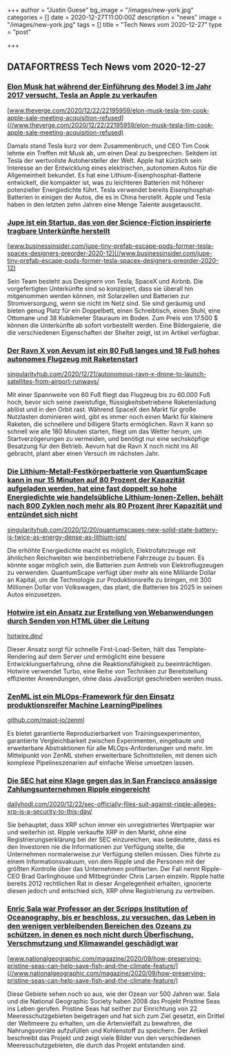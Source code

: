 +++
author = "Justin Guese"
bg_image = "/images/new-york.jpg"
categories = []
date = 2020-12-27T11:00:00Z
description = "news"
image = "/images/new-york.jpg"
tags = []
title = "Tech News vom 2020-12-27"
type = "post"

+++

        
## DATAFORTRESS Tech News vom 2020-12-27





### [Elon Musk hat während der Einführung des Model 3 im Jahr 2017 versucht, Tesla an Apple zu verkaufen](//www.theverge.com/2020/12/22/22195959/elon-musk-tesla-tim-cook-apple-sale-meeting-acquisition-refused)


[www.theverge.com/2020/12/22/22195959/elon-musk-tesla-tim-cook-apple-sale-meeting-acquisition-refused](//www.theverge.com/2020/12/22/22195959/elon-musk-tesla-tim-cook-apple-sale-meeting-acquisition-refused)


Damals stand Tesla kurz vor dem Zusammenbruch, und CEO Tim Cook lehnte ein Treffen mit Musk ab, um einen Deal zu besprechen. Seitdem ist Tesla der wertvollste Autohersteller der Welt. Apple hat kürzlich sein Interesse an der Entwicklung eines elektrischen, autonomen Autos für die Allgemeinheit bekundet. Es hat eine Lithium-Eisenphosphat-Batterie entwickelt, die kompakter ist, was zu leichteren Batterien mit höherer potenzieller Energiedichte führt. Tesla verwendet bereits Eisenphosphat-Batterien in einigen der Autos, die es in China herstellt. Apple und Tesla haben in den letzten zehn Jahren eine Menge Talente ausgetauscht.


### [Jupe ist ein Startup, das von der Science-Fiction inspirierte tragbare Unterkünfte herstellt](//www.businessinsider.com/jupe-tiny-prefab-escape-pods-former-tesla-spacex-designers-preorder-2020-12)


[www.businessinsider.com/jupe-tiny-prefab-escape-pods-former-tesla-spacex-designers-preorder-2020-12](//www.businessinsider.com/jupe-tiny-prefab-escape-pods-former-tesla-spacex-designers-preorder-2020-12)


Sein Team besteht aus Designern von Tesla, SpaceX und Airbnb. Die vorgefertigten Unterkünfte sind so konzipiert, dass sie überall hin mitgenommen werden können, mit Solarzellen und Batterien zur Stromversorgung, wenn sie nicht im Netz sind. Sie sind geräumig und bieten genug Platz für ein Doppelbett, einen Schreibtisch, einen Stuhl, eine Ottomane und 38 Kubikmeter Stauraum im Boden. Zum Preis von 17.500 $ können die Unterkünfte ab sofort vorbestellt werden. Eine Bildergalerie, die die verschiedenen Eigenschaften der Shelter zeigt, ist im Artikel verfügbar.


### [Der Ravn X von Aevum ist ein 80 Fuß langes und 18 Fuß hohes autonomes Flugzeug mit Raketenstart](//singularityhub.com/2020/12/21/autonomous-ravn-x-drone-to-launch-satellites-from-airport-runways/)


[singularityhub.com/2020/12/21/autonomous-ravn-x-drone-to-launch-satellites-from-airport-runways/](//singularityhub.com/2020/12/21/autonomous-ravn-x-drone-to-launch-satellites-from-airport-runways/)


Mit einer Spannweite von 60 Fuß fliegt das Flugzeug bis zu 60.000 Fuß hoch, bevor sich seine zweistufige, flüssigkeitsbetriebene Raketenladung ablöst und in den Orbit rast. Während SpaceX den Markt für große Nutzlasten dominieren wird, gibt es immer noch einen Markt für kleinere Raketen, die schnellere und billigere Starts ermöglichen. Ravn X kann so schnell wie alle 180 Minuten starten, fliegt um das Wetter herum, um Startverzögerungen zu vermeiden, und benötigt nur eine sechsköpfige Besatzung für den Betrieb. Aevum hat die Ravn X noch nicht ins All gebracht, plant aber einen Versuch im nächsten Jahr.


### [Die Lithium-Metall-Festkörperbatterie von QuantumScape kann in nur 15 Minuten auf 80 Prozent der Kapazität aufgeladen werden, hat eine fast doppelt so hohe Energiedichte wie handelsübliche Lithium-Ionen-Zellen, behält nach 800 Zyklen noch mehr als 80 Prozent ihrer Kapazität und entzündet sich nicht](//singularityhub.com/2020/12/20/quantumscapes-new-solid-state-battery-is-twice-as-energy-dense-as-lithium-ion/)


[singularityhub.com/2020/12/20/quantumscapes-new-solid-state-battery-is-twice-as-energy-dense-as-lithium-ion/](//singularityhub.com/2020/12/20/quantumscapes-new-solid-state-battery-is-twice-as-energy-dense-as-lithium-ion/)


Die erhöhte Energiedichte macht es möglich, Elektrofahrzeuge mit ähnlichen Reichweiten wie benzinbetriebene Fahrzeuge zu bauen. Es könnte sogar möglich sein, die Batterien zum Antrieb von Elektroflugzeugen zu verwenden. QuantumScape verfügt über mehr als eine Milliarde Dollar an Kapital, um die Technologie zur Produktionsreife zu bringen, mit 300 Millionen Dollar von Volkswagen, das plant, die Batterien bis 2025 in seinen Autos einzusetzen.


### [Hotwire ist ein Ansatz zur Erstellung von Webanwendungen durch Senden von HTML über die Leitung](//hotwire.dev/)


[hotwire.dev/](//hotwire.dev/)


Dieser Ansatz sorgt für schnelle First-Load-Seiten, hält das Template-Rendering auf dem Server und ermöglicht eine bessere Entwicklungserfahrung, ohne die Reaktionsfähigkeit zu beeinträchtigen. Hotwire verwendet Turbo, eine Reihe von Techniken zur Bereitstellung effizienter Anwendungen, ohne dass JavaScript geschrieben werden muss.


### [ZenML ist ein MLOps-Framework für den Einsatz produktionsreifer Machine LearningPipelines](//github.com/maiot-io/zenml)


[github.com/maiot-io/zenml](//github.com/maiot-io/zenml)


Es bietet garantierte Reproduzierbarkeit von Trainingsexperimenten, garantierte Vergleichbarkeit zwischen Experimenten, eingebaute und erweiterbare Abstraktionen für alle MLOps-Anforderungen und mehr. Im Mittelpunkt von ZenML stehen erweiterbare Schnittstellen, mit denen sich komplexe Pipelineszenarien auf einfache Weise umsetzen lassen.


### [Die SEC hat eine Klage gegen das in San Francisco ansässige Zahlungsunternehmen Ripple eingereicht](//dailyhodl.com/2020/12/22/sec-officially-files-suit-against-ripple-alleges-xrp-is-a-security-to-this-day/)


[dailyhodl.com/2020/12/22/sec-officially-files-suit-against-ripple-alleges-xrp-is-a-security-to-this-day/](//dailyhodl.com/2020/12/22/sec-officially-files-suit-against-ripple-alleges-xrp-is-a-security-to-this-day/)


Sie behauptet, dass XRP schon immer ein unregistriertes Wertpapier war und weiterhin ist. Ripple verkaufte XRP in den Markt, ohne eine Registrierungserklärung bei der SEC einzureichen, was bedeutete, dass es den Investoren nie die Informationen zur Verfügung stellte, die Unternehmen normalerweise zur Verfügung stellen müssen. Dies führte zu einem Informationsvakuum, von dem Ripple und die Personen mit der größten Kontrolle über das Unternehmen profitierten. Der Fall nennt Ripple-CEO Brad Garlinghouse und Mitbegründer Chris Larsen einzeln. Ripple hatte bereits 2012 rechtlichen Rat in dieser Angelegenheit erhalten, ignorierte diesen jedoch und entschied sich, XRP ohne Registrierung zu vertreiben.


### [Enric Sala war Professor an der Scripps Institution of Oceanography, bis er beschloss, zu versuchen, das Leben in den wenigen verbleibenden Bereichen des Ozeans zu schützen, in denen es noch nicht durch Überfischung, Verschmutzung und Klimawandel geschädigt war](//www.nationalgeographic.com/magazine/2020/09/how-preserving-pristine-seas-can-help-save-fish-and-the-climate-feature/)


[www.nationalgeographic.com/magazine/2020/09/how-preserving-pristine-seas-can-help-save-fish-and-the-climate-feature/](//www.nationalgeographic.com/magazine/2020/09/how-preserving-pristine-seas-can-help-save-fish-and-the-climate-feature/)


Diese Gebiete sehen noch so aus, wie der Ozean vor 500 Jahren war. Sala und die National Geographic Society haben 2008 das Projekt Pristine Seas ins Leben gerufen. Pristine Seas hat seither zur Einrichtung von 22 Meeresschutzgebieten beigetragen und hat sich zum Ziel gesetzt, ein Drittel der Weltmeere zu erhalten, um die Artenvielfalt zu bewahren, die Nahrungsvorräte aufzufüllen und Kohlenstoff zu speichern. Der Artikel beschreibt das Projekt und zeigt viele Bilder von den verschiedenen Meeresschutzgebieten, die durch das Projekt entstanden sind.